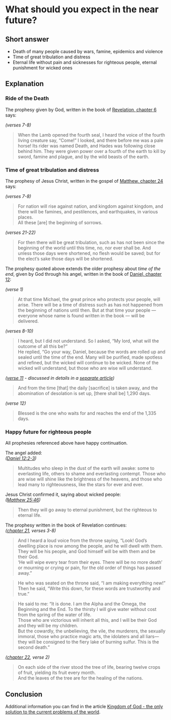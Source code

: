 # What should you expect in the near future?

## Short answer
- Death of many people caused by wars, famine, epidemics and violence
- Time of great tribulation and distress
- Eternal life without pain and sicknesses for righteous people, eternal punishment for wicked ones

## Explanation

### Ride of the Death
The prophesy given by God, written in the book of [Revelation, chapter 6](https://biblehub.com/niv/revelation/6.htm) says:

*(verses 7-8)*
> When the Lamb opened the fourth seal, I heard the voice of the fourth living creature say, “Come!”
> I looked, and there before me was a pale horse! Its rider was named Death, and Hades was following close behind him. They were given power over a fourth of the earth to kill by sword, famine and plague, and by the wild beasts of the earth.  

### Time of great tribulation and distress
The prophesy of Jesus Christ, written in the gospel of [Matthew, chapter 24](https://biblehub.com/nkjv/matthew/24.htm) says:

*(verses 7-8)*
> For nation will rise against nation, and kingdom against kingdom, and there will be famines, and pestilences, and earthquakes, in various places.  
> All these [are] the beginning of sorrows.

*(verses 21-22)*
> For then there will be great tribulation, such as has not been since the beginning of the world until this time, no, nor ever shall be. 
> And unless those days were shortened, no flesh would be saved; but for the elect’s sake those days will be shortened.

The prophesy quoted above extends the older prophesy about *time of the end*, given by God through his angel, written in the book of [Daniel, chapter 12](https://biblehub.com/niv/daniel/12.htm):

*(verse 1)*
> At that time Michael, the great prince who protects your people, will arise. There will be a time of distress such as has not happened from the beginning of nations until then. But at that time your people — everyone whose name is found written in the book — will be delivered.  

*(verses 8-10)*
> I heard, but I did not understand. So I asked, “My lord, what will the outcome of all this be?”  
> He replied, “Go your way, Daniel, because the words are rolled up and sealed until the time of the end.
> Many will be purified, made spotless and refined, but the wicked will continue to be wicked. None of the wicked will understand, but those who are wise will understand.  

*([verse 11](https://biblehub.com/daniel/12-11.htm) - discussed in details in a [separate article](./pandemic-2020.md#will-the-coronavirus-disease-pandemic-last-over-35-years))*
> And from the time [that] the daily [sacrifice] is taken away, and the abomination of desolation is set up, [there shall be] 1,290 days.

*(verse 12)*
> Blessed is the one who waits for and reaches the end of the 1,335 days.  

### Happy future for righteous people
All prophesies referenced above have happy continuation.

The angel added:  
*([Daniel 12:2-3](https://biblehub.com/niv/daniel/12.htm))*
> Multitudes who sleep in the dust of the earth will awake: some to everlasting life, others to shame and everlasting contempt.
> Those who are wise will shine like the brightness of the heavens, and those who lead many to righteousness, like the stars for ever and ever.  

Jesus Christ confirmed it, saying about wicked people:  
*([Matthew 25:46](https://biblehub.com/niv/matthew/25.htm))*
> Then they will go away to eternal punishment, but the righteous to eternal life.  

The prophesy written in the book of Revelation continues:  
*([chapter 21](https://biblehub.com/niv/revelation/21.htm), verses 3-8)*
> And I heard a loud voice from the throne saying, “Look! God’s dwelling place is now among the people, and he will dwell with them. They will be his people, and God himself will be with them and be their God.  
> ‘He will wipe every tear from their eyes. There will be no more death’ or mourning or crying or pain, for the old order of things has passed away.”  

> He who was seated on the throne said, “I am making everything new!” Then he said, “Write this down, for these words are trustworthy and true.”  

> He said to me: “It is done. I am the Alpha and the Omega, the Beginning and the End. To the thirsty I will give water without cost from the spring of the water of life.  
> Those who are victorious will inherit all this, and I will be their God and they will be my children.  
> But the cowardly, the unbelieving, the vile, the murderers, the sexually immoral, those who practice magic arts, the idolaters and all liars—they will be consigned to the fiery lake of burning sulfur. This is the second death.”

*([chapter 22](https://biblehub.com/niv/revelation/22.htm), verse 2)*
> On each side of the river stood the tree of life, bearing twelve crops of fruit, yielding its fruit every month.  
> And the leaves of the tree are for the healing of the nations.

## Conclusion
Additional information you can find in the article [Kingdom of God - the only solution to the current problems of the world](./kingdom-of-god.md#kingdom-of-god---the-only-solution-to-the-current-problems-of-the-world).
